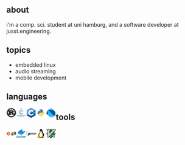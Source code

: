 ## about
i'm a comp. sci. student at uni hamburg, and a software developer at jusst.engineering.

## topics
* embedded linux
* audio streaming
* mobile development

## languages
<img align="left" alt="Rust" width="26px" src="https://raw.githubusercontent.com/github/explore/master/topics/rust/rust.png" />
<img align="left" alt="C" width="26px" src="https://raw.githubusercontent.com/github/explore/master/topics/c/c.png" />
<img align="left" alt="C++" width="26px" src="https://raw.githubusercontent.com/github/explore/master/topics/cpp/cpp.png" />
<img align="left" alt="Python" width="26px" src="https://raw.githubusercontent.com/github/explore/master/topics/python/python.png" />
<img align="left" alt="Dart" width="26px" src="https://raw.githubusercontent.com/github/explore/master/topics/dart/dart.png" />

## tools
<img align="left" alt="Git" width="26px" src="https://raw.githubusercontent.com/github/explore/master/topics/git/git.png" />
<img align="left" alt="Docker" width="26px" src="https://raw.githubusercontent.com/github/explore/master/topics/docker/docker.png" />
<img align="left" alt="Bash" width="26px" src="https://raw.githubusercontent.com/github/explore/master/topics/bash/bash.png" />
<img align="left" alt="Linux" width="26px" src="https://raw.githubusercontent.com/github/explore/master/topics/linux/linux.png" />
<img align="left" alt="Vim" width="26px" src="https://raw.githubusercontent.com/github/explore/master/topics/vim/vim.png" />
